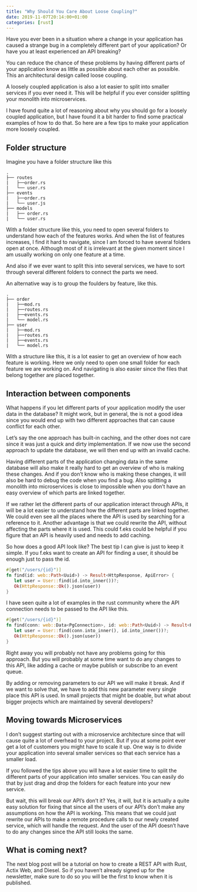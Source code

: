 ```yaml
---
title: "Why Should You Care About Loose Coupling?"
date: 2019-11-07T20:14:00+01:00
categories: [rust]
---
```


Have you ever been in a situation where a change in your application has caused a strange bug in a completely different part of your application? Or have you at least experienced an API breaking?

You can reduce the chance of these problems by having different parts of your application know as little as possible about each other as possible. This an architectural design called loose coupling.

A loosely coupled application is also a lot easier to split into smaller services if you ever need it. This will be helpful if you ever consider splitting your monolith into microservices.

I have found quite a lot of reasoning about why you should go for a loosely coupled application, but I have found it a bit harder to find some practical examples of how to do that. So here are a few tips to make your application more loosely coupled.

## Folder structure

Imagine you have a folder structure like this
```
.
├── routes
|   ├──order.rs
|   └── user.rs
├── events
|   ├──order.rs
|   └── user.js
├── models
|   ├── order.rs
|   └── user.rs
```
With a folder structure like this, you need to open several folders to understand how each of the features works. And when the list of features increases, I find it hard to navigate, since I am forced to have several folders open at once. Although most of it is irrelevant at the given moment since I am usually working on only one feature at a time.

And also if we ever want to split this into several services, we have to sort through several different folders to connect the parts we need.

An alternative way is to group the foulders by feature, like this.
```
.
├── order
|   ├──mod.rs
|   ├──routes.rs
|   ├──events.rs
|   └── model.rs
├── user
|   ├──mod.rs
|   ├──routes.rs
|   ├──events.rs
|   └── model.rs
```
With a structure like this, it is a lot easier to get an overview of how each feature is working. Here we only need to open one small folder for each feature we are working on. And navigating is also easier since the files that belong together are placed together. 

## Interaction between components

What happens if you let different parts of your application modify the user data in the database? It might work, but in general, the is not a good idea since you would end up with two different approaches that can cause conflict for each other.

Let’s say the one approach has built-in caching, and the other does not care since it was just a quick and dirty implementation. If we now use the second approach to update the database, we will then end up with an invalid cache.

Having different parts of the application changing data in the same database will also make it really hard to get an overview of who is making these changes. And if you don’t know who is making these changes, it will also be hard to debug the code when you find a bug. Also splitting a monolith into microservices is close to impossible when you don’t have an easy overview of which parts are linked together.

If we rather let the different parts of our application interact through APIs, it will be a lot easier to understand how the different parts are linked together. We could even see all the places where the API is used by searching for a reference to it. Another advantage is that we could rewrite the API, without affecting the parts where it is used. This could f.eks could be helpful if you figure that an API is heavily used and needs to add caching.

So how does a good API look like? The best tip I can give is just to keep it simple. If you f.eks want to create an API for finding a user, it should be enough just to pass the id.
``` rust
#[get("/users/{id}")]
fn find(id: web::Path<Uuid>) -> Result<HttpResponse, ApiError> {
   let user = User::find(id.into_inner())?;
   Ok(HttpResponse::Ok().json(user))
}
```

I have seen quite a lot of examples in the rust community where the API connection needs to be passed to the API like this.
``` rust
#[get("/users/{id}")]
fn find(conn: web::Data<PgConnection>, id: web::Path<Uuid>) -> Result<HttpResponse, ApiError> {
   let user = User::find(conn.into_inner(), id.into_inner())?;
   Ok(HttpResponse::Ok().json(user))
}
```
Right away you will probably not have any problems going for this approach. But you will probably at some time want to do any changes to this API, like adding a cache or maybe publish or subscribe to an event queue.

By adding or removing parameters to our API we will make it break. And if we want to solve that, we have to add this new parameter every single place this API is used. In small projects that might be doable, but what about bigger projects which are maintained by several developers?

## Moving towards Microservices

I don’t suggest starting out with a microservice architecture since that will cause quite a lot of overhead to your project. But if you at some point ever get a lot of customers you might have to scale it up. One way is to divide your application into several smaller services so that each service has a smaller load.

If you followed the tips above you will have a lot easier time to split the different parts of your application into smaller services. You can easily do that by just drag and drop the folders for each feature into your new service.

But wait, this will break our API’s don’t it? Yes, it will, but it is actually a quite easy solution for fixing that since all the users of our API’s don’t make any assumptions on how the API is working. This means that we could just rewrite our APIs to make a remote procedure calls to our newly created service, which will handle the request. And the user of the API doesn’t have to do any changes since the API still looks the same.

## What is coming next?

The next blog post will be a tutorial on how to create a REST API with Rust, Actix Web, and Diesel. So if you haven’t already signed up for the newsletter, make sure to do so you will be the first to know when it is published.

